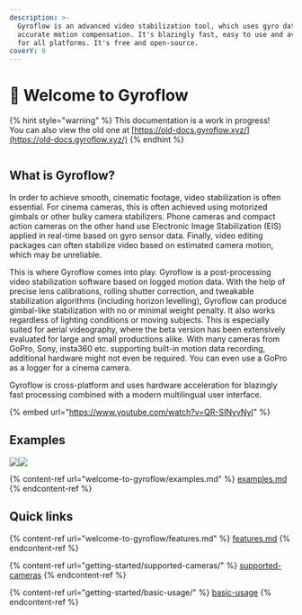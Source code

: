 ```yaml
---
description: >-
  Gyroflow is an advanced video stabilization tool, which uses gyro data for
  accurate motion compensation. It's blazingly fast, easy to use and available
  for all platforms. It's free and open-source.
coverY: 0
---
```


# 👋 Welcome to Gyroflow

{% hint style="warning" %}
This documentation is a work in progress! \
You can also view the old one at [https://old-docs.gyroflow.xyz/](https://old-docs.gyroflow.xyz/)
{% endhint %}

<figure><img src="https://raw.githubusercontent.com/gyroflow/gyroflow/master/resources/screenshot.jpg" alt=""><figcaption></figcaption></figure>

## What is Gyroflow?

In order to achieve smooth, cinematic footage, video stabilization is often essential. For cinema cameras, this is often achieved using motorized gimbals or other bulky camera stabilizers. Phone cameras and compact action cameras on the other hand use Electronic Image Stabilization (EIS) applied in real-time based on gyro sensor data. Finally, video editing packages can often stabilize video based on estimated camera motion, which may be unreliable.

This is where Gyroflow comes into play. Gyroflow is a post-processing video stabilization software based on logged motion data. With the help of precise lens calibrations, rolling shutter correction, and tweakable stabilization algorithms (including horizon levelling), Gyroflow can produce gimbal-like stabilization with no or minimal weight penalty. It also works regardless of lighting conditions or moving subjects. This is especially suited for aerial videography, where the beta version has been extensively evaluated for large and small productions alike. With many cameras from GoPro, Sony, insta360 etc. supporting built-in motion data recording, additional hardware might not even be required. You can even use a GoPro as a logger for a cinema camera.

Gyroflow is cross-platform and uses hardware acceleration for blazingly fast processing combined with a modern multilingual user interface.

{% embed url="https://www.youtube.com/watch?v=QR-SINyvNyI" %}

## Examples

![](https://github.com/gyroflow/gyroflow/raw/master/resources/comparison1.gif)![](https://github.com/gyroflow/gyroflow/raw/master/resources/comparison2.gif)

{% content-ref url="welcome-to-gyroflow/examples.md" %}
[examples.md](welcome-to-gyroflow/examples.md)
{% endcontent-ref %}

## Quick links

{% content-ref url="welcome-to-gyroflow/features.md" %}
[features.md](welcome-to-gyroflow/features.md)
{% endcontent-ref %}

{% content-ref url="getting-started/supported-cameras/" %}
[supported-cameras](getting-started/supported-cameras/)
{% endcontent-ref %}

{% content-ref url="getting-started/basic-usage/" %}
[basic-usage](getting-started/basic-usage/)
{% endcontent-ref %}
